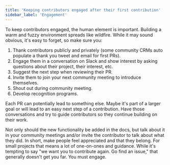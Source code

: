 ```yaml
---
title: 'Keeping contributors engaged after their first contribution'
sidebar_label: 'Engagement'
---
```


To keep contributors engaged, the human element is important. Building a warm
and fuzzy environment spreads like wildfire. While it may sound obvious, it's
easy to forget, so make sure you:

1. Thank contributors publicly and privately (some community CRMs auto populate
   a thank you tweet and email for first PRs).
2. Engage them in a conversation on Slack and show interest by asking questions
   about their project, their interest, etc.
3. Suggest the next step when reviewing their PR.
4. Invite them to join your next community meeting to introduce themselves.
5. Shout out during community meeting.
6. Develop recognition programs.

Each PR can potentially lead to something else. Maybe it's part of a larger goal
or will lead to an easy next step of a contribution. Have those conversations
and try to guide contributors so they continue building on their work.

Not only should the new functionality be added in the docs, but talk about it in
your community meetings and/or invite the contributor to talk about what they
did. In short, make people feel appreciated and that they belong. For small
projects that means a lot of one-on-ones and guidance. While it's tempting to
say "we want you to contribute again. Go find an issue," that generally doesn't
get you far. You must engage.
